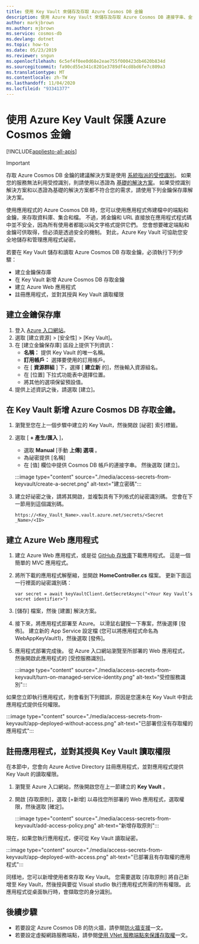 ```yaml
---
title: 使用 Key Vault 來儲存及存取 Azure Cosmos DB 金鑰
description: 使用 Azure Key Vault 來儲存及存取 Azure Cosmos DB 連接字串、金鑰和端點。
author: markjbrown
ms.author: mjbrown
ms.service: cosmos-db
ms.devlang: dotnet
ms.topic: how-to
ms.date: 05/23/2019
ms.reviewer: sngun
ms.openlocfilehash: 6c5ef4f0ee0d68e2eae755f000423db4620b834d
ms.sourcegitcommit: fa90cd55e341c8201e3789df4cd8bd6fe7c809a3
ms.translationtype: MT
ms.contentlocale: zh-TW
ms.lasthandoff: 11/04/2020
ms.locfileid: "93341377"
---
```

# <a name="secure-azure-cosmos-keys-using-azure-key-vault"></a>使用 Azure Key Vault 保護 Azure Cosmos 金鑰 
[!INCLUDE[appliesto-all-apis](includes/appliesto-all-apis.md)]

>[!IMPORTANT]
> 存取 Azure Cosmos DB 金鑰的建議解決方案是使用 [系統指派的受控識別](managed-identity-based-authentication.md)。 如果您的服務無法利用受控識別，則請使用以憑證為 [基礎的解決方案](certificate-based-authentication.md)。 如果受控識別解決方案和以憑證為基礎的解決方案都不符合您的需求，請使用下列金鑰保存庫解決方案。

使用應用程式的 Azure Cosmos DB 時，您可以使用應用程式佈建檔中的端點和金鑰，來存取資料庫、集合和檔。  不過，將金鑰和 URL 直接放在應用程式程式碼中並不安全，因為所有使用者都能以純文字格式提供它們。 您會想要確定端點和金鑰可供取得，但必須是透過安全的機制。 對此，Azure Key Vault 可協助您安全地儲存和管理應用程式祕密。

若要在 Key Vault 儲存和讀取 Azure Cosmos DB 存取金鑰，必須執行下列步驟：

* 建立金鑰保存庫  
* 在 Key Vault 新增 Azure Cosmos DB 存取金鑰  
* 建立 Azure Web 應用程式  
* 註冊應用程式，並對其授與 Key Vault 讀取權限  


## <a name="create-a-key-vault"></a>建立金鑰保存庫

1. 登入 [Azure 入口網站](https://portal.azure.com/)。  
2. 選取 [建立資源] > [安全性] > [Key Vault]。  
3. 在 [建立金鑰保存庫] 區段上提供下列資訊：  
   * **名稱：** 提供 Key Vault 的唯一名稱。  
   * **訂用帳戶：** 選擇要使用的訂用帳戶。  
   * 在 [ **資源群組** ] 下，選擇 [ **建立新** 的]，然後輸入資源組名。  
   * 在 [位置] 下拉式功能表中選擇位置。  
   * 將其他的選項保留預設值。  
4. 提供上述資訊之後，請選取 [建立]。  

## <a name="add-azure-cosmos-db-access-keys-to-the-key-vault"></a>在 Key Vault 新增 Azure Cosmos DB 存取金鑰。
1. 瀏覽至您在上一個步驟中建立的 Key Vault，然後開啟 [祕密] 索引標籤。  
2. 選取 [ **+ 產生/匯入** ]， 

   * 選取 **Manual** [手動 **上傳] 選項** 。
   * 為祕密提供 [名稱]
   * 在 [值] 欄位中提供 Cosmos DB 帳戶的連接字串。 然後選取 [建立]。

   :::image type="content" source="./media/access-secrets-from-keyvault/create-a-secret.png" alt-text="建立密碼":::

4. 建立好祕密之後，請將其開啟，並複製具有下列格式的祕密識別碼。 您會在下一節用到這個識別碼。 

   `https://<Key_Vault_Name>.vault.azure.net/secrets/<Secret _Name>/<ID>`

## <a name="create-an-azure-web-application"></a>建立 Azure Web 應用程式

1. 建立 Azure Web 應用程式，或是從 [GitHub 存放庫](https://github.com/Azure/azure-cosmosdb-dotnet/tree/master/Demo/keyvaultdemo)下載應用程式。 這是一個簡單的 MVC 應用程式。  

2. 將所下載的應用程式解壓縮，並開啟 **HomeController.cs** 檔案。 更新下面這一行裡面的祕密識別碼：

   `var secret = await keyVaultClient.GetSecretAsync("<Your Key Vault’s secret identifier>")`

3. [儲存] 檔案，然後 [建置] 解決方案。  
4. 接下來，將應用程式部署至 Azure。 以滑鼠右鍵按一下專案，然後選擇 [發佈]。 建立新的 App Service 設定檔 (您可以將應用程式命名為 WebAppKeyVault1)，然後選取 [發佈]。   

5. 應用程式部署完成後。 從 Azure 入口網站瀏覽至所部署的 Web 應用程式，然後開啟此應用程式的 [受控服務識別]。  

   :::image type="content" source="./media/access-secrets-from-keyvault/turn-on-managed-service-identity.png" alt-text="受控服務識別":::

如果您立即執行應用程式，則會看到下列錯誤，原因是您還未在 Key Vault 中對此應用程式提供任何權限。

:::image type="content" source="./media/access-secrets-from-keyvault/app-deployed-without-access.png" alt-text="已部署但沒有存取權的應用程式":::

## <a name="register-the-application--grant-permissions-to-read-the-key-vault"></a>註冊應用程式，並對其授與 Key Vault 讀取權限

在本節中，您會向 Azure Active Directory 註冊應用程式，並對應用程式提供 Key Vault 的讀取權限。 

1. 瀏覽至 Azure 入口網站，然後開啟您在上一節建立的 **Key Vault** 。  

2. 開啟 [存取原則]，選取 [+新增] 以尋找您所部署的 Web 應用程式，選取權限，然後選取 [確定]。  

   :::image type="content" source="./media/access-secrets-from-keyvault/add-access-policy.png" alt-text="新增存取原則":::

現在，如果您執行應用程式，便可從 Key Vault 讀取祕密。

:::image type="content" source="./media/access-secrets-from-keyvault/app-deployed-with-access.png" alt-text="已部署且有存取權的應用程式":::
 
同樣地，您可以新增使用者來存取 Key Vault。 您需要選取 [存取原則] 將自己新增至 Key Vault，然後授與要從 Visual studio 執行應用程式所需的所有權限。 此應用程式從桌面執行時，會擷取您的身分識別。

## <a name="next-steps"></a>後續步驟

* 若要設定 Azure Cosmos DB 的防火牆，請參閱[防火牆支援](how-to-configure-firewall.md)一文。
* 若要設定虛擬網路服務端點，請參閱[使用 VNet 服務端點來保護存取權](how-to-configure-vnet-service-endpoint.md)一文。
